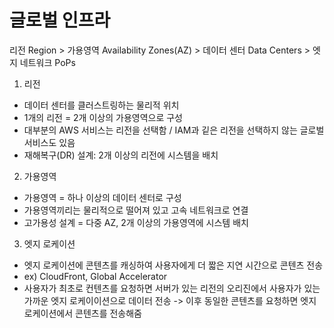 # 글로벌 인프라

리전 Region > 가용영역 Availability Zones(AZ) > 데이터 센터 Data Centers > 엣지 네트워크 PoPs

1. 리전
  - 데이터 센터를 클러스트링하는 물리적 위치
  - 1개의 리전 = 2개 이상의 가용영역으로 구성
  - 대부분의 AWS 서비스는 리전을 선택함 / IAM과 깉은 리전을 선택하지 않는 글로벌 서비스도 있음
  - 재해복구(DR) 설계: 2개 이상의 리전에 시스템을 배치

2. 가용영역
  - 가용영역 = 하나 이상의 데이터 센터로 구성
  - 가용영역끼리는 물리적으로 떨어져 있고 고속 네트워크로 연결
  - 고가용성 설계 = 다중 AZ, 2개 이상의 가용영역에 시스템 배치

3. 엣지 로케이션
  - 엣지 로케이션에 콘텐츠를 캐싱하여 사용자에게 더 짧은 지연 시간으로 콘텐츠 전송
  - ex) CloudFront, Global Accelerator
  - 사용자가 최초로 컨텐츠를 요청하면 서버가 있는 리전의 오리진에서 사용자가 있는 가까운 엣지 로케이이션으로 데이터 전송
    -> 이후 동일한 콘텐츠를 요청하면 엣지 로케이션에서 콘텐츠를 전송해줌
